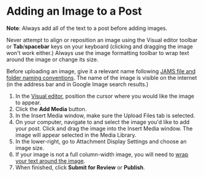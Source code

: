 # Adding an Image to a Post

**Note**: Always add all of the text to a post before adding images.

Never attempt to align or reposition an image using the Visual editor toolbar or **Tab**/**spacebar** keys on your keyboard (clicking and dragging the image won't work either.) Always use the image formatting toolbar to wrap text around the image or change its size.

Before uploading an image, give it a relevant name following [JAMS file and folder naming conventions](https://jjloomis.gitbooks.io/file-and-folder-management/content/file-and-folder-naming-conventions.html). The name of the image is visible on the internet (in the address bar and in Google Image search results.)

1. In the [Visual editor](../working-with-text-and-links/working-with-content-in-the-visual-editor.md), position the cursor where you would like the image to appear.&#x20;
2. Click the **Add Media** button.
3. In the Insert Media window, make sure the Upload Files tab is selected.
4. On your computer, navigate to and select the image you'd like to add your post. Click and drag the image into the Insert Media window. The image will appear selected in the Media Library.
5. In the lower-right, go to Attachment Display Settings and choose an image size. &#x20;
6. If your image is not a full column-width image, you will need to [wrap your text around the image](wrapping-text-around-an-image.md).
7. When finished, click **Submit for Review** or **Publish**.&#x20;

